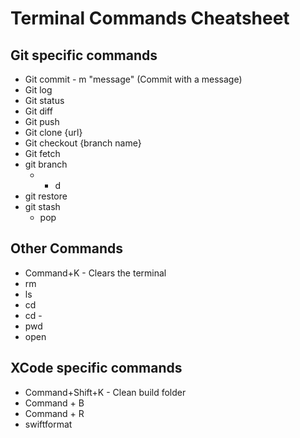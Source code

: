 # Terminal Commands Cheatsheet

## Git specific commands

* Git commit - m "message" (Commit with a message)
* Git log
* Git status
* Git diff
* Git push
* Git clone {url}
* Git checkout {branch name}
* Git fetch
* git branch
	* - d
* git restore
* git stash
	* pop

## Other Commands

* Command+K - Clears the terminal
* rm
* ls
* cd
* cd -
* pwd
* open

## XCode specific commands

* Command+Shift+K - Clean build folder
* Command + B
* Command + R
* swiftformat